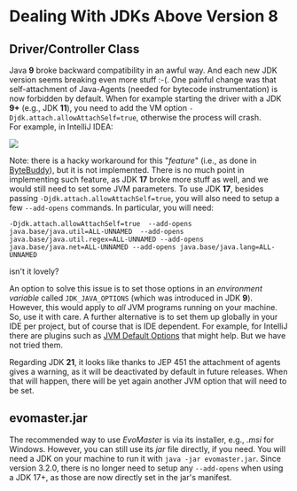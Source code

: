 # Dealing With JDKs Above Version 8

## Driver/Controller Class

Java __9__ broke backward compatibility in an awful way.
And each new JDK version seems breaking even more stuff :-(.
One painful change was that self-attachment of Java-Agents (needed for bytecode instrumentation)
is now forbidden by default.
When for example starting the driver with a JDK __9+__ (e.g., JDK __11__), you need to add the VM option
`-Djdk.attach.allowAttachSelf=true`, otherwise the process will crash.   
For example, in IntelliJ IDEA:

![](img/intellij_jdk11_jvm_options.png)

Note: there is a hacky workaround for this "_feature_"
(i.e., as done in [ByteBuddy](https://github.com/raphw/byte-buddy/issues/295)),
but it is not implemented. 
There is no much point in implementing such feature, as JDK __17__ broke more stuff as well, and we would still need to set some JVM parameters. 
To use JDK __17__, besides passing `-Djdk.attach.allowAttachSelf=true`, you will also need to setup a few `--add-opens` commands.
In particular, you will need:

`-Djdk.attach.allowAttachSelf=true  --add-opens java.base/java.util=ALL-UNNAMED  --add-opens java.base/java.util.regex=ALL-UNNAMED --add-opens java.base/java.net=ALL-UNNAMED --add-opens java.base/java.lang=ALL-UNNAMED`

isn't it lovely? 

An option to solve this issue is to set those options in an _environment variable_ called `JDK_JAVA_OPTIONS` (which was introduced in JDK __9__).
However, this would apply to _all_ JVM programs running on your machine.
So, use it with care.
A further alternative is to set them up globally in your IDE per project, but of course that is IDE dependent.
For example, for IntelliJ there are plugins such as [JVM Default Options](https://plugins.jetbrains.com/plugin/21136-jvm-default-options) that might help. 
But we have not tried them.


Regarding JDK __21__, it looks like thanks to JEP 451 the attachment of agents gives a warning, as it will be deactivated by default in future releases.
When that will happen, there will be yet again another JVM option that will need to be set. 


## evomaster.jar

The recommended way to use _EvoMaster_ is via its installer, e.g.,
_.msi_ for Windows.
However, you can still use its _jar_ file directly, if you need.
You will need a JDK on your machine to run it with `java -jar evomaster.jar`. 
Since version 3.2.0, there is no longer need to setup any `--add-opens` when using a JDK 17+, as those are now directly set in the jar's manifest.



